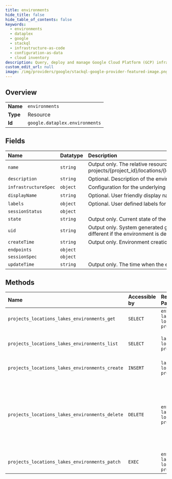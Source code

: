 ```yaml
---
title: environments
hide_title: false
hide_table_of_contents: false
keywords:
  - environments
  - dataplex
  - google    
  - stackql
  - infrastructure-as-code
  - configuration-as-data
  - cloud inventory
description: Query, deploy and manage Google Cloud Platform (GCP) infrastructure and resources using SQL
custom_edit_url: null
image: /img/providers/google/stackql-google-provider-featured-image.png
---
```

  
    

## Overview
<table><tbody>
<tr><td><b>Name</b></td><td><code>environments</code></td></tr>
<tr><td><b>Type</b></td><td>Resource</td></tr>
<tr><td><b>Id</b></td><td><code>google.dataplex.environments</code></td></tr>
</tbody></table>

## Fields
| Name | Datatype | Description |
|:-----|:---------|:------------|
| `name` | `string` | Output only. The relative resource name of the environment, of the form: projects/&#123;project_id&#125;/locations/&#123;location_id&#125;/lakes/&#123;lake_id&#125;/environment/&#123;environment_id&#125; |
| `description` | `string` | Optional. Description of the environment. |
| `infrastructureSpec` | `object` | Configuration for the underlying infrastructure used to run workloads. |
| `displayName` | `string` | Optional. User friendly display name. |
| `labels` | `object` | Optional. User defined labels for the environment. |
| `sessionStatus` | `object` |  |
| `state` | `string` | Output only. Current state of the environment. |
| `uid` | `string` | Output only. System generated globally unique ID for the environment. This ID will be different if the environment is deleted and re-created with the same name. |
| `createTime` | `string` | Output only. Environment creation time. |
| `endpoints` | `object` |  |
| `sessionSpec` | `object` |  |
| `updateTime` | `string` | Output only. The time when the environment was last updated. |
## Methods
| Name | Accessible by | Required Params | Description |
|:-----|:--------------|:----------------|:------------|
| `projects_locations_lakes_environments_get` | `SELECT` | `environmentsId, lakesId, locationsId, projectsId` | Get environment resource. |
| `projects_locations_lakes_environments_list` | `SELECT` | `lakesId, locationsId, projectsId` | Lists environments under the given lake. |
| `projects_locations_lakes_environments_create` | `INSERT` | `lakesId, locationsId, projectsId` | Create an environment resource. |
| `projects_locations_lakes_environments_delete` | `DELETE` | `environmentsId, lakesId, locationsId, projectsId` | Delete the environment resource. All the child resources must have been deleted before environment deletion can be initiated. |
| `projects_locations_lakes_environments_patch` | `EXEC` | `environmentsId, lakesId, locationsId, projectsId` | Update the environment resource. |
